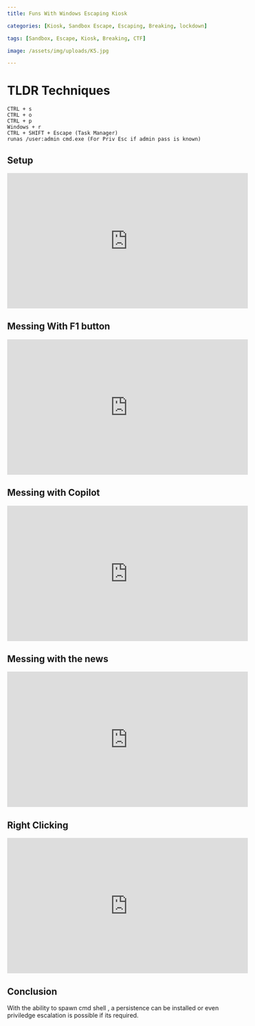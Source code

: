 ```yaml
---
title: Funs With Windows Escaping Kiosk

categories: [Kiosk, Sandbox Escape, Escaping, Breaking, lockdown]

tags: [Sandbox, Escape, Kiosk, Breaking, CTF]

image: /assets/img/uploads/K5.jpg

---
```

# TLDR Techniques
```
CTRL + s
CTRL + o
CTRL + p
Windows + r
CTRL + SHIFT + Escape (Task Manager)
runas /user:admin cmd.exe (For Priv Esc if admin pass is known)
```
## Setup
<html>
<iframe width="560" height="315" src="https://www.youtube.com/embed/sTCEuNcTF_0?si=_198y_EWvs2a1bsu&amp;controls=0" title="YouTube video player" frameborder="0" allow="accelerometer; autoplay; clipboard-write; encrypted-media; gyroscope; picture-in-picture; web-share" referrerpolicy="strict-origin-when-cross-origin" allowfullscreen></iframe>
</html>

## Messing With F1 button
<html>
<center>
<iframe width="560" height="315" src="https://www.youtube.com/embed/78ARu5L_5Rs?si=eVa6pyKQ5Edgiy-I&amp;controls=0" title="YouTube video player" frameborder="0" allow="accelerometer; autoplay; clipboard-write; encrypted-media; gyroscope; picture-in-picture; web-share" referrerpolicy="strict-origin-when-cross-origin" allowfullscreen></iframe>
</center>
</html>

## Messing with Copilot
<html>
<center>
<iframe width="560" height="315" src="https://www.youtube.com/embed/csLWdscOQOQ?si=M_rIOuGMU37lgxVL&amp;controls=0" title="YouTube video player" frameborder="0" allow="accelerometer; autoplay; clipboard-write; encrypted-media; gyroscope; picture-in-picture; web-share" referrerpolicy="strict-origin-when-cross-origin" allowfullscreen></iframe>
</center>
</html>

## Messing with the news
<html>
<center>
<iframe width="560" height="315" src="https://www.youtube.com/embed/b5kjk1dQvsg?si=vvQ4N6NbzX2N9mav&amp;controls=0" title="YouTube video player" frameborder="0" allow="accelerometer; autoplay; clipboard-write; encrypted-media; gyroscope; picture-in-picture; web-share" referrerpolicy="strict-origin-when-cross-origin" allowfullscreen></iframe>
</center>
</html>

## Right Clicking 
<html>
<center>
<iframe width="560" height="315" src="https://www.youtube.com/embed/qiWEUVlud_4?si=XpwPK8bnbMm-oy98&amp;controls=0" title="YouTube video player" frameborder="0" allow="accelerometer; autoplay; clipboard-write; encrypted-media; gyroscope; picture-in-picture; web-share" referrerpolicy="strict-origin-when-cross-origin" allowfullscreen></iframe>
</center>
</html>

## Conclusion
With the ability to spawn cmd shell , a persistence can be installed or even priviledge escalation is possible if its required.
